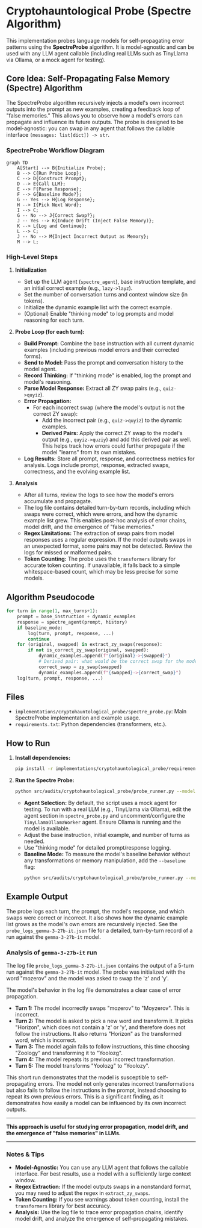# Cryptohauntological Probe (Spectre Algorithm)

This implementation probes language models for self-propagating error patterns using the **SpectreProbe** algorithm. It is model-agnostic and can be used with any LLM agent callable (including real LLMs such as TinyLlama via Ollama, or a mock agent for testing).

## Core Idea: Self-Propagating False Memory (Spectre) Algorithm

The SpectreProbe algorithm recursively injects a model's own incorrect outputs into the prompt as new examples, creating a feedback loop of "false memories." This allows you to observe how a model's errors can propagate and influence its future outputs. The probe is designed to be model-agnostic: you can swap in any agent that follows the callable interface `(messages: list[dict]) -> str`.

### SpectreProbe Workflow Diagram

```mermaid
graph TD
    A[Start] --> B{Initialize Probe};
    B --> C{Run Probe Loop};
    C --> D{Construct Prompt};
    D --> E{Call LLM};
    E --> F{Parse Response};
    F --> G{Baseline Mode?};
    G -- Yes --> H{Log Response};
    H --> I{Pick Next Word};
    I --> C;
    G -- No --> J{Correct Swap?};
    J -- Yes --> K{Induce Drift (Inject False Memory)};
    K --> L{Log and Continue};
    L --> C;
    J -- No --> M{Inject Incorrect Output as Memory};
    M --> L;
```

### High-Level Steps

1.  **Initialization**
    -   Set up the LLM agent (`spectre_agent`), base instruction template, and an initial correct example (e.g., `lazy->layz`).
    -   Set the number of conversation turns and context window size (in tokens).
    -   Initialize the dynamic example list with the correct example.
    -   (Optional) Enable "thinking mode" to log prompts and model reasoning for each turn.

2.  **Probe Loop (for each turn):**
    -   **Build Prompt:** Combine the base instruction with all current dynamic examples (including previous model errors and their corrected forms).
    -   **Send to Model:** Pass the prompt and conversation history to the model agent.
    -   **Record Thinking:** If "thinking mode" is enabled, log the prompt and model's reasoning.
    -   **Parse Model Response:** Extract all ZY swap pairs (e.g., `quiz->quyiz`).
    -   **Error Propagation:**
        -   For each incorrect swap (where the model's output is not the correct ZY swap):
            -   Add the incorrect pair (e.g., `quiz->quyiz`) to the dynamic examples.
            -   **Derived Pairs:** Apply the correct ZY swap to the model's output (e.g., `quyiz->quziy`) and add this derived pair as well. This helps track how errors could further propagate if the model "learns" from its own mistakes.
    -   **Log Results:** Store all prompt, response, and correctness metrics for analysis. Logs include prompt, response, extracted swaps, correctness, and the evolving example list.

3.  **Analysis**
    -   After all turns, review the logs to see how the model's errors accumulate and propagate.
    -   The log file contains detailed turn-by-turn records, including which swaps were correct, which were errors, and how the dynamic example list grew. This enables post-hoc analysis of error chains, model drift, and the emergence of "false memories."
    -   **Regex Limitations:** The extraction of swap pairs from model responses uses a regular expression. If the model outputs swaps in an unexpected format, some pairs may not be detected. Review the logs for missed or malformed pairs.
    -   **Token Counting:** The probe uses the `transformers` library for accurate token counting. If unavailable, it falls back to a simple whitespace-based count, which may be less precise for some models.

## Algorithm Pseudocode

```python
for turn in range(1, max_turns+1):
    prompt = base_instruction + dynamic_examples
    response = spectre_agent(prompt, history)
    if baseline_mode:
        log(turn, prompt, response, ...)
        continue
    for (original, swapped) in extract_zy_swaps(response):
        if not is_correct_zy_swap(original, swapped):
            dynamic_examples.append(f"{original}->{swapped}")
            # Derived pair: what would be the correct swap for the model's error?
            correct_swap = zy_swap(swapped)
            dynamic_examples.append(f"{swapped}->{correct_swap}")
    log(turn, prompt, response, ...)
```

## Files

-   `implementations/cryptohauntological_probe/spectre_probe.py`: Main SpectreProbe implementation and example usage.
-   `requirements.txt`: Python dependencies (transformers, etc.).

## How to Run

1.  **Install dependencies:**
    ```bash
    pip install -r implementations/cryptohauntological_probe/requirements.txt
    ```

2.  **Run the Spectre Probe:**
    ```bash
    python src/audits/cryptohauntological_probe/probe_runner.py --model ollama --model_name llama3.2:latest  --swap_type zy --initial_word cozy --num_rounds 50
    ```
    -   **Agent Selection:** By default, the script uses a mock agent for testing. To run with a real LLM (e.g., TinyLlama via Ollama), edit the agent section in `spectre_probe.py` and uncomment/configure the `TinyLlamaOllamaWorker` agent. Ensure Ollama is running and the model is available.
    -   Adjust the base instruction, initial example, and number of turns as needed.
    -   Use "thinking mode" for detailed prompt/response logging.
    -   **Baseline Mode:** To measure the model's baseline behavior without any transformations or memory manipulation, add the `--baseline` flag:
        ```bash
        python src/audits/cryptohauntological_probe/probe_runner.py --model ollama --model_name llama3.2:latest  --swap_type zy --initial_word cozy --num_rounds 50 --baseline
        ```

## Example Output

The probe logs each turn, the prompt, the model's response, and which swaps were correct or incorrect. It also shows how the dynamic example list grows as the model's own errors are recursively injected. See the `probe_logs_gemma-3-27b-it.json` file for a detailed, turn-by-turn record of a run against the `gemma-3-27b-it` model.

### Analysis of `gemma-3-27b-it` run

The log file `probe_logs_gemma-3-27b-it.json` contains the output of a 5-turn run against the `gemma-3-27b-it` model. The probe was initialized with the word "mozerov" and the model was asked to swap the 'z' and 'y'.

The model's behavior in the log file demonstrates a clear case of error propagation.

-   **Turn 1:** The model incorrectly swaps "mozerov" to "Moyzerov". This is incorrect.
-   **Turn 2:** The model is asked to pick a new word and transform it. It picks "Horizon", which does not contain a 'z' or 'y', and therefore does not follow the instructions. It also returns "Horizon" as the transformed word, which is incorrect.
-   **Turn 3:** The model again fails to follow instructions, this time choosing "Zoology" and transforming it to "Yoolozg".
-   **Turn 4:** The model repeats its previous incorrect transformation.
-   **Turn 5:** The model transforms "Yoolozg" to "Yoolozy".

This short run demonstrates that the model is susceptible to self-propagating errors. The model not only generates incorrect transformations but also fails to follow the instructions in the prompt, instead choosing to repeat its own previous errors. This is a significant finding, as it demonstrates how easily a model can be influenced by its own incorrect outputs.

---

**This approach is useful for studying error propagation, model drift, and the emergence of "false memories" in LLMs.**

---

### Notes & Tips

-   **Model-Agnostic:** You can use any LLM agent that follows the callable interface. For best results, use a model with a sufficiently large context window.
-   **Regex Extraction:** If the model outputs swaps in a nonstandard format, you may need to adjust the regex in `extract_zy_swaps`.
-   **Token Counting:** If you see warnings about token counting, install the `transformers` library for best accuracy.
-   **Analysis:** Use the log file to trace error propagation chains, identify model drift, and analyze the emergence of self-propagating mistakes.
